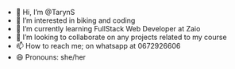 - 👋 Hi, I’m @TarynS
- 👀 I’m interested in biking and coding
- 🌱 I’m currently learning FullStack Web Developer at Zaio
- 💞️ I’m looking to collaborate on any projects related to my course
- 📫 How to reach me; on whatsapp at 0672926606
- 😄 Pronouns: she/her


<!---
Tscholtz/Tscholtz is a ✨ special ✨ repository because its `README.md` (this file) appears on your GitHub profile.
You can click the Preview link to take a look at your changes.
--->
